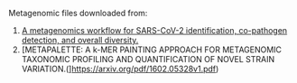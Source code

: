 Metagenomic files downloaded from:
1. [A metagenomics workflow for SARS-CoV-2 identification, co-pathogen detection, and overall diversity.](https://www.sciencedirect.com/science/article/pii/S1386653221002924#sec0019)
2. [METAPALETTE: A k-MER PAINTING APPROACH FOR METAGENOMIC TAXONOMIC PROFILING AND QUANTIFICATION OF NOVEL STRAIN VARIATION.(]https://arxiv.org/pdf/1602.05328v1.pdf)
